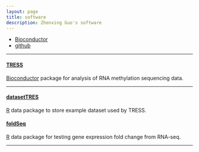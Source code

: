 ```yaml
---
layout: page
title: software
description: Zhenxing Guo's software
---
```


<div class="navbar">
    <div class="navbar-inner">
        <ul class="nav">
            <li><a href="[https://github.com/ZhenxingGuo0015](https://www.bioconductor.org/packages/release/bioc/html/TRESS.html)">Bioconductor</a></li>
            <li><a href="https://github.com/ZhenxingGuo0015">github</a></li>
                <!-- <li><a href="https://rqtl.org">R/qtl</a></li> -->
                <!-- <li><a href="https://kbroman.org/qtl2">R/qtl2</a></li> -->
                <!-- <li><a href="https://kbroman.org/qtlcharts">R/qtlcharts</a></li> -->
        </ul>
    </div>
</div>

---

#### <a name="Bioconductor"></a>[TRESS](https://www.bioconductor.org/packages/release/bioc/html/TRESS.html)
[Bioconductor](https://www.bioconductor.org/) package for analysis of RNA methylation sequencing data.

---

#### <a name="github"></a>[datasetTRES](https://github.com/ZhenxingGuo0015/datasetTRES)

[R](https://www.r-project.org) data package to store example dataset used by TRESS.


#### <a name="github"></a>[foldSeq](https://github.com/ZhenxingGuo0015/Foldseq)
[R](https://www.r-project.org) data package for testing gene expression fold change from RNA-seq.


---
